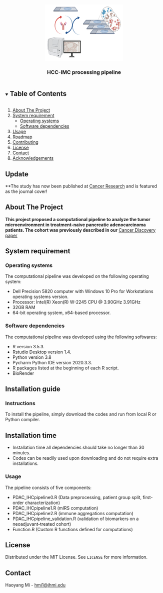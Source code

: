 <!--
*** Thanks for checking out the Best-README-Template. If you have a suggestion
*** that would make this better, please fork the repo and create a pull request
*** or simply open an issue with the tag "enhancement".
*** Thanks again! Now go create something AMAZING! :D
***
***
***
*** To avoid retyping too much info. Do a search and replace for the following:
*** github_username, repo_name, twitter_handle, email, project_title, project_description
-->



<!-- PROJECT SHIELDS -->
<!--
*** I'm using markdown "reference style" links for readability.
*** Reference links are enclosed in brackets [ ] instead of parentheses ( ).
*** See the bottom of this document for the declaration of the reference variables
*** for contributors-url, forks-url, etc. This is an optional, concise syntax you may use.
*** https://www.markdownguide.org/basic-syntax/#reference-style-links
-->

<!-- PROJECT LOGO -->
<br />
<p align="center">
  <a href="https://github.com/Shawnmhy/PDAC-mIHC-processing-pipeline">
    <img src="./images/logo.png" alt="Logo" width="250" height="180">
  </a>

  <h3 align="center">HCC-IMC processing pipeline</h3>
</p>



<!-- TABLE OF CONTENTS -->
<details open="open">
  <summary><h2 style="display: inline-block">Table of Contents</h2></summary>
  <ol>
    <li>
      <a href="#about-the-project">About The Project</a>
    </li>
    <li>
      <a href="#system-requirement">System requirement</a>
      <ul>
        <li><a href="#operating-systems">Operating systems</a></li>
        <li><a href="#software-dependencies">Software dependencies</a></li>
      </ul>
    </li>
    <li><a href="#usage">Usage</a></li>
    <li><a href="#roadmap">Roadmap</a></li>
    <li><a href="#contributing">Contributing</a></li>
    <li><a href="#license">License</a></li>
    <li><a href="#contact">Contact</a></li>
    <li><a href="#acknowledgements">Acknowledgements</a></li>
  </ol>
</details>

<!-- UPDATE -->
## Update

**The study has now been published at [Cancer Research](https://aacrjournals.org/cancerres/article/82/23/4359/710697/Quantitative-Spatial-Profiling-of-Immune) and is featured as the journal cover!

<!-- ABOUT THE PROJECT -->
## About The Project

**This project proposed a computational pipeline to analyze the tumor microenvironment in treatment-naive pancreatic adenocarcinoma patients. The cohort was previously described in our**
[Cancer Discovery paper](https://aacrjournals.org/cancerdiscovery/article-abstract/11/8/2014/666194/Leukocyte-Heterogeneity-in-Pancreatic-Ductal?redirectedFrom=fulltext)



<!-- SYSTEM REQUIREMENT -->
## System requirement

<!-- OPERATING SYSTEMS -->
### Operating systems

The computational pipeline was developed on the following operating system:
* Dell Precision 5820 computer with Windows 10 Pro for Workstations operating systems version.
* Processor: Intel(R) Xeon(R) W-2245 CPU @ 3.90GHz 3.91GHz
* 32GB RAM
* 64-bit operating system, x64-based processor.



### Software dependencies

The computational pipeline was developed using the following softwares:
* R version 3.5.3.
* Rstudio Desktop version 1.4.
* Python version 3.8
* Pycharm Python IDE version 2020.3.3.
* R packages listed at the beginning of each R script.
* BioRender


<!-- INSTALLATION GUIDE -->
## Installation guide

### Instructions
To install the pipeline, simply download the codes and run from local R or Python compiler.

## Installation time
* Installation time all dependencies should take no longer than 30 minutes.
* Codes can be readily used upon downloading and do not require extra installations.

<!-- USAGE EXAMPLES -->
### Usage

The pipeline consists of five components:
* PDAC_IHCpipeline0.R (Data preprocessing, patient group split, first-order characterization)
* PDAC_IHCpipeline1.R (mIRS computation)
* PDAC_IHCpipeline2.R (immune aggregations computation)
* PDAC_IHCpipeline_validation.R (validation of biomarkers on a neoadjuvant-treated cohort)
* Function.R (Custom R functions defined for computations)


<!-- LICENSE -->
## License

Distributed under the MIT License. See `LICENSE` for more information.



<!-- CONTACT -->
## Contact
Haoyang Mi - hmi1@jhmi.edu







<!-- MARKDOWN LINKS & IMAGES -->
<!-- https://www.markdownguide.org/basic-syntax/#reference-style-links -->
[contributors-shield]: https://img.shields.io/github/contributors/github_username/repo.svg?style=for-the-badge
[contributors-url]: https://github.com/github_username/repo_name/graphs/contributors
[forks-shield]: https://img.shields.io/github/forks/github_username/repo.svg?style=for-the-badge
[forks-url]: https://github.com/github_username/repo_name/network/members
[stars-shield]: https://img.shields.io/github/stars/github_username/repo.svg?style=for-the-badge
[stars-url]: https://github.com/github_username/repo_name/stargazers
[issues-shield]: https://img.shields.io/github/issues/github_username/repo.svg?style=for-the-badge
[issues-url]: https://github.com/github_username/repo_name/issues
[license-shield]: https://img.shields.io/github/license/github_username/repo.svg?style=for-the-badge
[license-url]: https://github.com/github_username/repo_name/blob/master/LICENSE.txt
[linkedin-shield]: https://img.shields.io/badge/-LinkedIn-black.svg?style=for-the-badge&logo=linkedin&colorB=555
[linkedin-url]: https://linkedin.com/in/github_username
